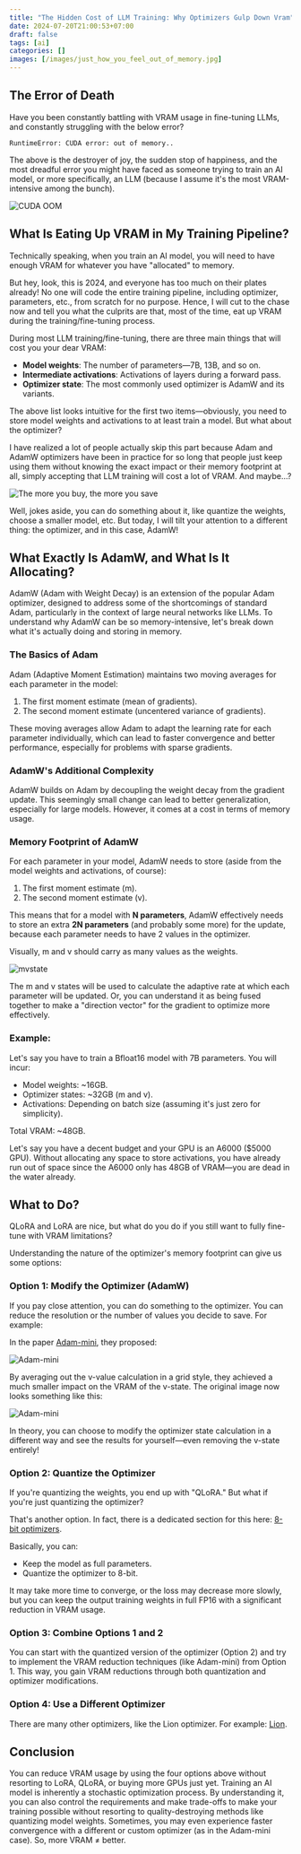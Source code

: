 ```yaml
---
title: "The Hidden Cost of LLM Training: Why Optimizers Gulp Down Vram"
date: 2024-07-20T21:00:53+07:00
draft: false
tags: [ai]
categories: []
images: [/images/just_how_you_feel_out_of_memory.jpg]
---
```


## The Error of Death
Have you been constantly battling with VRAM usage in fine-tuning LLMs, and constantly struggling with the below error?

```
RuntimeError: CUDA error: out of memory..
```

The above is the destroyer of joy, the sudden stop of happiness, and the most dreadful error you might have faced as someone trying to train an AI model, or more specifically, an LLM (because I assume it's the most VRAM-intensive among the bunch).

![CUDA OOM](images/just_how_you_feel_out_of_memory.jpg)

## What Is Eating Up VRAM in My Training Pipeline?
Technically speaking, when you train an AI model, you will need to have enough VRAM for whatever you have "allocated" to memory.

But hey, look, this is 2024, and everyone has too much on their plates already! No one will code the entire training pipeline, including optimizer, parameters, etc., from scratch for no purpose. Hence, I will cut to the chase now and tell you what the culprits are that, most of the time, eat up VRAM during the training/fine-tuning process.

During most LLM training/fine-tuning, there are three main things that will cost you your dear VRAM:
- **Model weights**: The number of parameters—7B, 13B, and so on.
- **Intermediate activations**: Activations of layers during a forward pass.
- **Optimizer state**: The most commonly used optimizer is AdamW and its variants.

The above list looks intuitive for the first two items—obviously, you need to store model weights and activations to at least train a model. But what about the optimizer?

I have realized a lot of people actually skip this part because Adam and AdamW optimizers have been in practice for so long that people just keep using them without knowing the exact impact or their memory footprint at all, simply accepting that LLM training will cost a lot of VRAM. And maybe...?

![The more you buy, the more you save](images/FxYV7J8aIAEXMG9.png)

Well, jokes aside, you can do something about it, like quantize the weights, choose a smaller model, etc. But today, I will tilt your attention to a different thing: the optimizer, and in this case, AdamW!

## What Exactly Is AdamW, and What Is It Allocating?
AdamW (Adam with Weight Decay) is an extension of the popular Adam optimizer, designed to address some of the shortcomings of standard Adam, particularly in the context of large neural networks like LLMs. To understand why AdamW can be so memory-intensive, let's break down what it's actually doing and storing in memory.

### The Basics of Adam
Adam (Adaptive Moment Estimation) maintains two moving averages for each parameter in the model:

1. The first moment estimate (mean of gradients).
2. The second moment estimate (uncentered variance of gradients).

These moving averages allow Adam to adapt the learning rate for each parameter individually, which can lead to faster convergence and better performance, especially for problems with sparse gradients.

### AdamW's Additional Complexity
AdamW builds on Adam by decoupling the weight decay from the gradient update. This seemingly small change can lead to better generalization, especially for large models. However, it comes at a cost in terms of memory usage.

### Memory Footprint of AdamW
For each parameter in your model, AdamW needs to store (aside from the model weights and activations, of course):

1. The first moment estimate (m).
2. The second moment estimate (v).

This means that for a model with **N parameters**, AdamW effectively needs to store an extra **2N parameters** (and probably some more) for the update, because each parameter needs to have 2 values in the optimizer.

Visually, m and v should carry as many values as the weights.

![mvstate](images/mvstate.png)

The m and v states will be used to calculate the adaptive rate at which each parameter will be updated. Or, you can understand it as being fused together to make a "direction vector" for the gradient to optimize more effectively.

### Example:
Let's say you have to train a Bfloat16 model with 7B parameters. You will incur:
- Model weights: ~16GB.
- Optimizer states: ~32GB (m and v).
- Activations: Depending on batch size (assuming it's just zero for simplicity).

Total VRAM: ~48GB.

Let's say you have a decent budget and your GPU is an A6000 ($5000 GPU). Without allocating any space to store activations, you have already run out of space since the A6000 only has 48GB of VRAM—you are dead in the water already.

## What to Do?
QLoRA and LoRA are nice, but what do you do if you still want to fully fine-tune with VRAM limitations?

Understanding the nature of the optimizer's memory footprint can give us some options:

### Option 1: Modify the Optimizer (AdamW)
If you pay close attention, you can do something to the optimizer. You can reduce the resolution or the number of values you decide to save. For example:

In the paper [Adam-mini](https://arxiv.org/pdf/2406.16793), they proposed:

![Adam-mini](images/vram.png)

By averaging out the v-value calculation in a grid style, they achieved a much smaller impact on the VRAM of the v-state. The original image now looks something like this:

![Adam-mini](images/reduced_v.png)

In theory, you can choose to modify the optimizer state calculation in a different way and see the results for yourself—even removing the v-state entirely!

### Option 2: Quantize the Optimizer
If you're quantizing the weights, you end up with "QLoRA." But what if you're just quantizing the optimizer?

That's another option. In fact, there is a dedicated section for this here: [8-bit optimizers](https://huggingface.co/docs/bitsandbytes/main/en/optimizers).

Basically, you can:
- Keep the model as full parameters.
- Quantize the optimizer to 8-bit.

It may take more time to converge, or the loss may decrease more slowly, but you can keep the output training weights in full FP16 with a significant reduction in VRAM usage.

### Option 3: Combine Options 1 and 2
You can start with the quantized version of the optimizer (Option 2) and try to implement the VRAM reduction techniques (like Adam-mini) from Option 1. This way, you gain VRAM reductions through both quantization and optimizer modifications.

### Option 4: Use a Different Optimizer
There are many other optimizers, like the Lion optimizer. For example: [Lion](https://huggingface.co/docs/bitsandbytes/main/en/reference/optim/lion).

## Conclusion
You can reduce VRAM usage by using the four options above without resorting to LoRA, QLoRA, or buying more GPUs just yet. Training an AI model is inherently a stochastic optimization process. By understanding it, you can also control the requirements and make trade-offs to make your training possible without resorting to quality-destroying methods like quantizing model weights. Sometimes, you may even experience faster convergence with a different or custom optimizer (as in the Adam-mini case). So, more VRAM ≠ better. 
